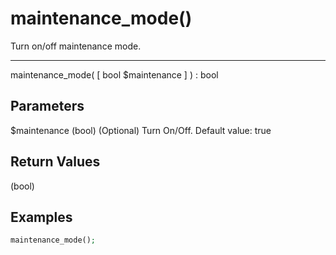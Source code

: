 # maintenance_mode()

Turn on/off maintenance mode.

---

maintenance_mode( [ bool $maintenance ] ) : bool

## Parameters

$maintenance (bool) (Optional) Turn On/Off. Default value: true

## Return Values

(bool)

## Examples

```php
maintenance_mode();
```
